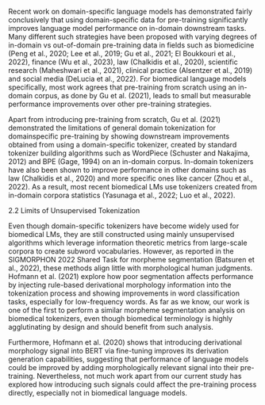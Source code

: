 Recent work on domain-specific language models has demonstrated fairly conclusively that using domain-specific data for pre-training significantly improves language model performance on
in-domain downstream tasks. Many different such
strategies have been proposed with varying degrees
of in-domain vs out-of-domain pre-training data in
fields such as biomedicine (Peng et al., 2020; Lee
et al., 2019; Gu et al., 2021; El Boukkouri et al.,
2022), finance (Wu et al., 2023), law (Chalkidis
et al., 2020), scientific research (Maheshwari et al.,
2021), clinical practice (Alsentzer et al., 2019) and
social media (DeLucia et al., 2022). For biomedical language models specifically, most work agrees
that pre-training from scratch using an in-domain
corpus, as done by Gu et al. (2021), leads to small
but measurable performance improvements over
other pre-training strategies.




Apart from introducing pre-training from
scratch, Gu et al. (2021) demonstrated the limitations of general domain tokenization for domainspecific pre-training by showing downstream improvements obtained from using a domain-specific
tokenizer, created by standard tokenizer building
algorithms such as WordPiece (Schuster and Nakajima, 2012) and BPE (Gage, 1994) on an in-domain
corpus. In-domain tokenizers have also been shown
to improve performance in other domains such as
law (Chalkidis et al., 2020) and more specific ones
like cancer (Zhou et al., 2022). As a result, most
recent biomedical LMs use tokenizers created from
in-domain corpora statistics (Yasunaga et al., 2022;
Luo et al., 2022).



2.2 Limits of Unsupervised Tokenization

Even though domain-specific tokenizers have become widely used for biomedical LMs, they are
still constructed using mainly unsupervised algorithms which leverage information theoretic metrics from large-scale corpora to create subword vocabularies. However, as reported in the SIGMORPHON 2022 Shared Task for morpheme segmentation (Batsuren et al., 2022), these methods align
little with morphological human judgments. Hofmann et al. (2021) explore how poor segmentation
affects performance by injecting rule-based derivational morphology information into the tokenization process and showing improvements in word
classification tasks, especially for low-frequency
words. As far as we know, our work is one of the
first to perform a similar morpheme segmentation
analysis on biomedical tokenizers, even though
biomedical terminology is highly agglutinating by
design and should benefit from such analysis.



Furthermore, Hofmann et al. (2020) shows that
introducing derivational morphology signal into
BERT via fine-tuning improves its derivation generation capabilities, suggesting that performance of
language models could be improved by adding morphologically relevant signal into their pre-training.
Nevertheless, not much work apart from our current study has explored how introducing such signals could affect the pre-training process directly,
especially not in biomedical language models.
